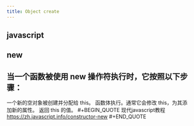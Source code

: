 ```yaml
---
title: Object create
---
```


## javascript
## new
## 当一个函数被使用 new 操作符执行时，它按照以下步骤：

一个新的空对象被创建并分配给 this。
函数体执行。通常它会修改 this，为其添加新的属性。
返回 this 的值。
#+BEGIN_QUOTE
现代javascript教程
https://zh.javascript.info/constructor-new
#+END_QUOTE
